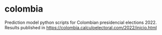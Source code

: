 # colombia
Prediction model python scripts for Colombian presidencial elections 2022. Results published in https://colombia.calculoelectoral.com/2022/inicio.html
